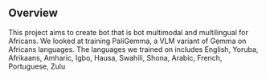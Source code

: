 ## Overview

This project aims to create bot that is bot multimodal and multilingual for Africans. We looked at training PaliGemma, a VLM variant of Gemma on Africans languages. The languages we trained on includes English, Yoruba, Afrikaans, Amharic, Igbo, Hausa, Swahili, Shona, Arabic, French, Portuguese, Zulu
